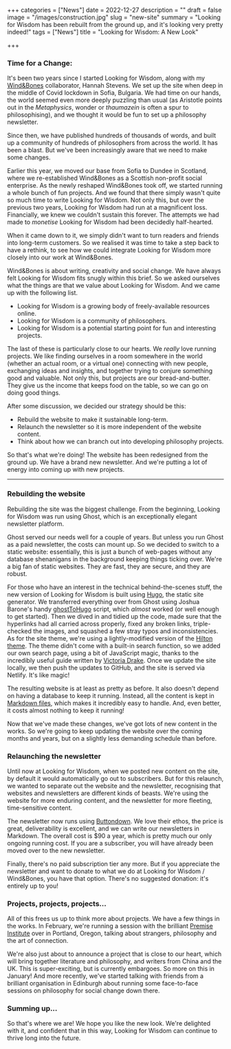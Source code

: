 +++
categories = ["News"]
date = 2022-12-27
description = ""
draft = false
image = "/images/construction.jpg"
slug = "new-site"
summary = "Looking for Wisdom has been rebuilt from the ground up, and it's looking very pretty indeed!"
tags = ["News"]
title = "Looking for Wisdom: A New Look"

+++

### Time for a Change:

It's been two years since I started Looking for Wisdom, along with my [Wind&Bones](https://www.windandbones.com) collaborator, Hannah Stevens. We set up the site when deep in the middle of Covid lockdown in Sofia, Bulgaria. We had time on our hands, the world seemed even more deeply puzzling than usual (as Aristotle points out in the *Metaphysics*, wonder or *thaumazein* is often a spur to philosophising), and we thought it would be fun to set up a philosophy newsletter.

Since then, we have published hundreds of thousands of words, and built up a community of hundreds of philosophers from across the world. It has been a blast. But we've been increasingly aware that we need to make some changes. 

Earlier this year, we moved our base from Sofia to Dundee in Scotland, where we re-established Wind&Bones as a Scottish non-profit social enterprise. As the newly reshaped Wind&Bones took off, we started running a whole bunch of fun projects. And we found that there simply wasn't quite so much time to write Looking for Wisdom. Not only this, but over the previous two years, Looking for Wisdom had run at a magnificent loss. Financially, we knew we couldn't sustain this forever. The attempts we had made to *monetise* Looking for Wisdom had been decidedly half-hearted.

When it came down to it, we simply didn't want to turn readers and friends into long-term customers. So we realised it was time to take a step back to have a rethink, to see how we could integrate Looking for Wisdom more closely into our work at Wind&Bones.

Wind&Bones is about writing, creativity and social change. We have always felt Looking for Wisdom fits snugly within this brief. So we asked ourselves what the things are that we value about Looking for Wisdom. And we came up with the following list. 

- Looking for Wisdom is a growing body of freely-available resources online. 
- Looking for Wisdom is a community of philosophers. 
- Looking for Wisdom is a potential starting point for fun and interesting projects.

The last of these is particularly close to our hearts. We *really* love running projects. We like finding ourselves in a room somewhere in the world (whether an actual room, or a virtual one) connecting with new people, exchanging ideas and insights, and together trying to conjure something good and valuable. Not only this, but projects are our bread-and-butter. They give us the income that keeps food on the table, so we can go on doing good things.

After some discussion, we decided our strategy should be this:

- Rebuild the website to make it sustainable long-term.
- Relaunch the newsletter so it is more independent of the website content.
- Think about how we can branch out into developing philosophy projects.

So that's what we're doing! The website has been redesigned from the ground up. We have a brand new newsletter. And we're putting a lot of energy into coming up with new projects.

---

### Rebuilding the website
Rebuilding the site was the biggest challenge. From the beginning, Looking for Wisdom was run using Ghost, which is an exceptionally elegant newsletter platform.

Ghost served our needs well for a couple of years. But unless you run Ghost as a paid newsletter, the costs can mount up. So we decided to switch to a static website: essentially, this is just a bunch of web-pages without any database shenanigans in the background keeping things ticking over. We're a big fan of static websites. They are fast, they are secure, and they are robust.

For those who have an interest in the technical behind-the-scenes stuff, the new version of Looking for Wisdom is built using [Hugo](https://gohugo.io/), the static site generator. We transferred everything over from Ghost using Joshua Barone's handy [ghostToHugo](https://github.com/jbarone/ghostToHugo) script, which *almost* worked (or well enough to get started). Then we dived in and tidied up the code, made sure that the hyperlinks had all carried across properly, fixed any broken links, triple-checked the images, and squashed a few stray typos and inconsistencies. As for the site theme, we're using a lightly-modified version of the [Hilton theme](https://themeforest.net/item/hilton-super-simple-portfolio-theme-for-hugo/37588589). The theme didn't come with a built-in search function, so we added our own search page, using a bit of JavaScript magic, thanks to the incredibly useful guide written by [Victoria Drake](https://victoria.dev/blog/add-search-to-hugo-static-sites-with-lunr/). Once we update the site locally, we then push the updates to GitHub, and the site is served via Netlify. It's like magic!

The resulting website is at least as pretty as before. It also doesn't depend on having a database to keep it running. Instead, all the content is kept in [Markdown files](https://en.wikipedia.org/wiki/Markdown), which makes it incredibly easy to handle. And, even better, it costs almost nothing to keep it running!

Now that we've made these changes, we've got lots of new content in the works. So we're going to keep updating the website over the coming months and years, but on a slightly less demanding schedule than before.

### Relaunching the newsletter
Until now at Looking for Wisdom, when we posted new content on the site, by default it would automatically go out to subscribers. But for this relaunch, we wanted to separate out the website and the newsletter, recognising that websites and newsletters are different kinds of beasts. We're using the website for more enduring content, and the newsletter for more fleeting, time-sensitive content. 

The newsletter now runs using [Buttondown](https://buttondown.email/). We love their ethos, the price is great, deliverability is excellent, and we can write our newsletters in Markdown. The overall cost is $90 a year, which is pretty much our only ongoing running cost. If you are a subscriber, you will have already been moved over to the new newsletter.

Finally, there's no paid subscription tier any more. But if you appreciate the newsletter and want to donate to what we do at Looking for Wisdom / Wind&Bones, you have that option. There's no suggested donation: it's entirely up to you!

### Projects, projects, projects...
All of this frees us up to think more about projects. We have a few things in the works. In February, we're running a session with the brilliant [Premise Institute](/projects/premise-institute/) over in Portland, Oregon, talking about strangers, philosophy and the art of connection.

We're also just about to announce a project that is close to our heart, which will bring together literature and philosophy, and writers from China and the UK. This is super-exciting, but is currently embargoes. So more on this in January! And more recently, we've started talking with friends from a brilliant organisation in Edinburgh about running some face-to-face sessions on philosophy for social change down there.

### Summing up...
So that's where we are! We hope you like the new look. We're delighted with it, and confident that in this way, Looking for Wisdom can continue to thrive long into the future. 
